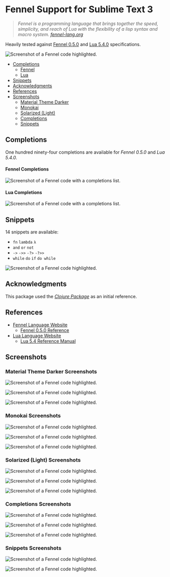 # Fennel Support for Sublime Text 3

> _Fennel is a programming language that brings together the speed, simplicity, and reach of Lua with the flexibility of a lisp syntax and macro system. [fennel-lang.org](https://fennel-lang.org)_

Heavily tested against [Fennel 0.5.0](https://github.com/gbaptista/sublime-3-fennel/blob/master/tests/syntax_test_fennel_reference.fnl) and [Lua 5.4.0](https://github.com/gbaptista/sublime-3-fennel/blob/master/tests/syntax_test_lua.fnl) specifications.

![Screenshot of a Fennel code highlighted.](https://raw.githubusercontent.com/gbaptista/sublime-3-fennel/master/screenshots/material-theme-darker/03.png)

- [Completions](#completions)
  -  [Fennel](#fennel-completions)
  -  [Lua](#lua-completions)
- [Snippets](#snippets)
- [Acknowledgments](#acknowledgments)
- [References](#references)
- [Screenshots](#screenshots)
  -  [Material Theme Darker](#material-theme-darker-screenshots)
  -  [Monokai](#monokai-screenshots)
  -  [Solarized (Light)](#solarized-light-screenshots)
  -  [Completions](#completions-screenshots)
  -  [Snippets](#snippets-screenshots)

## Completions

One hundred ninety-four completions are available for _Fennel 0.5.0_ and _Lua 5.4.0_.

#### Fennel Completions

![Screenshot of a Fennel code with a completions list.](https://raw.githubusercontent.com/gbaptista/sublime-3-fennel/master/screenshots/completions/03.png)

#### Lua Completions

![Screenshot of a Fennel code with a completions list.](https://raw.githubusercontent.com/gbaptista/sublime-3-fennel/master/screenshots/completions/01.png)

## Snippets

14 snippets are available:

- `fn` `lambda` `λ`
- `and` `or` `not`
- `->` `->>` `-?>` `-?>>`
- `while` `do` `if` `do while`

![Screenshot of a Fennel code highlighted.](https://raw.githubusercontent.com/gbaptista/sublime-3-fennel/master/screenshots/snippets/01.png)

## Acknowledgments

This package used the [_Clojure Package_](https://github.com/sublimehq/Packages/tree/master/Clojure) as an initial reference.

## References
- [Fennel Language Website](https://fennel-lang.org)
  - [Fennel 0.5.0 Reference](https://fennel-lang.org/reference)
- [Lua Language Website](http://www.lua.org/)
  - [Lua 5.4 Reference Manual](https://www.lua.org/manual/5.4)
## Screenshots

### Material Theme Darker Screenshots

![Screenshot of a Fennel code highlighted.](https://raw.githubusercontent.com/gbaptista/sublime-3-fennel/master/screenshots/material-theme-darker/01.png)

![Screenshot of a Fennel code highlighted.](https://raw.githubusercontent.com/gbaptista/sublime-3-fennel/master/screenshots/material-theme-darker/02.png)

![Screenshot of a Fennel code highlighted.](https://raw.githubusercontent.com/gbaptista/sublime-3-fennel/master/screenshots/material-theme-darker/03.png)

### Monokai Screenshots

![Screenshot of a Fennel code highlighted.](https://raw.githubusercontent.com/gbaptista/sublime-3-fennel/master/screenshots/monokai/01.png)

![Screenshot of a Fennel code highlighted.](https://raw.githubusercontent.com/gbaptista/sublime-3-fennel/master/screenshots/monokai/02.png)

![Screenshot of a Fennel code highlighted.](https://raw.githubusercontent.com/gbaptista/sublime-3-fennel/master/screenshots/monokai/03.png)

### Solarized (Light) Screenshots

![Screenshot of a Fennel code highlighted.](https://raw.githubusercontent.com/gbaptista/sublime-3-fennel/master/screenshots/solarized-light/01.png)

![Screenshot of a Fennel code highlighted.](https://raw.githubusercontent.com/gbaptista/sublime-3-fennel/master/screenshots/solarized-light/02.png)

![Screenshot of a Fennel code highlighted.](https://raw.githubusercontent.com/gbaptista/sublime-3-fennel/master/screenshots/solarized-light/03.png)

### Completions Screenshots

![Screenshot of a Fennel code highlighted.](https://raw.githubusercontent.com/gbaptista/sublime-3-fennel/master/screenshots/completions/01.png)

![Screenshot of a Fennel code highlighted.](https://raw.githubusercontent.com/gbaptista/sublime-3-fennel/master/screenshots/completions/02.png)

![Screenshot of a Fennel code highlighted.](https://raw.githubusercontent.com/gbaptista/sublime-3-fennel/master/screenshots/completions/03.png)

### Snippets Screenshots

![Screenshot of a Fennel code highlighted.](https://raw.githubusercontent.com/gbaptista/sublime-3-fennel/master/screenshots/snippets/01.png)

![Screenshot of a Fennel code highlighted.](https://raw.githubusercontent.com/gbaptista/sublime-3-fennel/master/screenshots/snippets/02.png)
